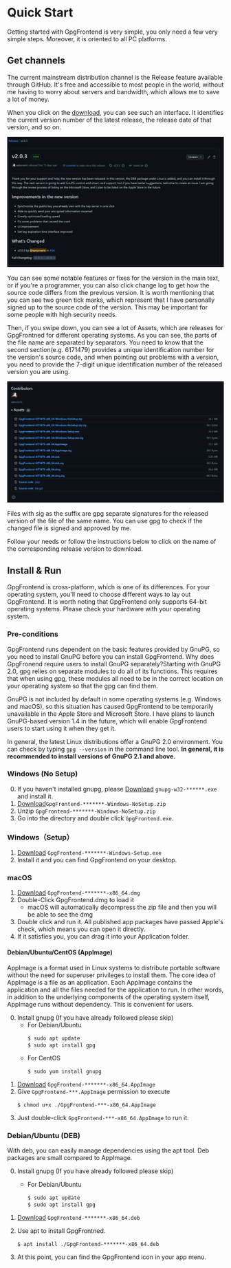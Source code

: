 # Quick Start

Getting started with GpgFrontend is very simple, you only need a few very simple steps. Moreover, it is oriented to all
PC platforms.

## Get channels

The current mainstream distribution channel is the Release feature available through GitHub. It's free and accessible to
most people in the world, without me having to worry about servers and bandwidth, which allows me to save a lot of
money.

When you click on the [download](https://github.com/saturneric/GpgFrontend/releases/latest), you can see such an
interface. It identifies the current version number of the latest release, the release date of that version, and so on.

![image-20220101225029218](_media/quick-start/image-20220101225029218.png)

You can see some notable features or fixes for the version in the main text, or if you're a programmer, you can also
click change log to get how the source code differs from the previous version. It is worth mentioning that you can see
two green tick marks, which represent that I have personally signed up to the source code of the version. This may be
important for some people with high security needs.

Then, if you swipe down, you can see a lot of Assets, which are releases for GpgFrontned for different operating
systems. As you can see, the parts of the file name are separated by separators. You need to know that the second
section(e.g. 6171479) provides a unique identification number for the version's source code, and when pointing out
problems with a version, you need to provide the 7-digit unique identification number of the released version you are
using.

![image-20220101225652736](_media/quick-start/image-20220101225652736.png)

Files with sig as the suffix are gpg separate signatures for the released version of the file of the same name. You can
use gpg to check if the changed file is signed and approved by me.

Follow your needs or follow the instructions below to click on the name of the corresponding release version to
download.

## Install & Run

GpgFrontend is cross-platform, which is one of its differences. For your operating system, you'll need to choose
different ways to lay out GpgFrontend. It is worth noting that GpgFrontend only supports 64-bit operating systems.
Please check your hardware with your operating system.

### Pre-conditions

GpgFrontend runs dependent on the basic features provided by GnuPG, so you need to install GnuPG before you can install
GpgFrontend. Why does GpgFronend require users to install GnuPG separately?Starting with GnuPG 2.0, gpg relies on
separate modules to do all of its functions. This requires that when using gpg, these modules all need to be in the
correct location on your operating system so that the gpg can find them.

GnuPG is not included by default in some operating systems (e.g. Windows and macOS), so this situation has caused
GpgFrontend to be temporarily unavailable in the Apple Store and Microsoft Store. I have plans to launch GnuPG-based
version 1.4 in the future, which will enable GpgFrontend users to start using it when they get it.

In general, the latest Linux distributions offer a GnuPG 2.0 environment. You can check by typing `gpg --version` in the
command line tool. **In general, it is recommended to install versions of GnuPG 2.1 and above.**

### Windows (No Setup)

0. If you haven't installed gnupg,
   please [Download](https://gnupg.org/ftp/gcrypt/binary/gnupg-w32-2.3.1_20210420.exe) `gnupg-w32-******.exe` and
   install it.
1. [Download](https://github.com/saturneric/GpgFrontend/releases/latest)`GpgFrontend-*******-Windows-NoSetup.zip`
2. Unzip `GpgFrontend-*******-Windows-NoSetup.zip`
3. Go into the directory and double click `GpgFrontend.exe`.

### Windows（Setup）

1. [Download](https://github.com/saturneric/GpgFrontend/releases/latest) `GpgFrontend-*******-Windows-Setup.exe`
2. Install it and you can find GpgFrontend on your desktop.

### macOS

1. [Download](https://github.com/saturneric/GpgFrontend/releases) `GpgFrontend-*******-x86_64.dmg`
2. Double-Click GpgFrontend.dmg to load it
    - macOS will automatically decompress the zip file and then you will be able to see the dmg
3. Double click and run it. All published app packages have passed Apple's check, which means you can open it directly.
4. If it satisfies you, you can drag it into your Application folder.

#### Debian/Ubuntu/CentOS (AppImage)

AppImage is a format used in Linux systems to distribute portable software without the need for superuser privileges to
install them. The core idea of AppImage is a file as an application. Each AppImage contains the application and all the
files needed for the application to run. In other words, in addition to the underlying components of the operating
system itself, AppImage runs without dependency. This is convenient for users.

0. Install gnupg (If you have already followed please skip)
    - For Debian/Ubuntu
       ```shell
       $ sudo apt update
       $ sudo apt install gpg
       ```
    - For CentOS
       ```shell
       $ sudo yum install gnupg 
       ```
1. [Download](https://github.com/saturneric/GpgFrontend/releases) `GpgFrontend-*******-x86_64.AppImage`
2. Give `GpgFrontend-***.AppImage` permission to execute
    ```shell
    $ chmod u+x ./GpgFrontend-***-x86_64.AppImage
    ```
3. Just double-click `GpgFrontend-***-x86_64.AppImage` to run it.

### Debian/Ubuntu (DEB)

With deb, you can easily manage dependencies using the apt tool. Deb packages are small compared to AppImage.

0. Install gnupg (If you have already followed please skip)

    - For Debian/Ubuntu

      ```shell
      $ sudo apt update
      $ sudo apt install gpg
      ```

1. [Download](https://github.com/saturneric/GpgFrontend/releases) `GpgFrontend-*******-x86_64.deb`

2. Use apt to install GpgFrontned.

   ```shell
   $ apt install ./GpgFrontend-*******-x86_64.deb
   ```

3. At this point, you can find the GpgFrontend icon in your app menu.